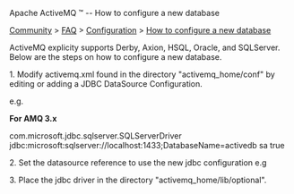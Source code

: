 Apache ActiveMQ ™ -- How to configure a new database 

[Community](community.html) > [FAQ](faq.html) > [Configuration](configuration.html) > [How to configure a new database](how-to-configure-a-new-database.html)


ActiveMQ explicity supports Derby, Axion, HSQL, Oracle, and SQLServer. Below are the steps on how to configure a new database.

1\. Modify activemq.xml found in the directory "activemq_home/conf" by editing or adding a JDBC DataSource Configuration.

e.g.

  <bean id="mysql-ds" class="org.apache.commons.dbcp.BasicDataSource" destroy-method="close">
    <property name="driverClassName" value="com.mysql.jdbc.Driver"/>
    <property name="url" value="jdbc:mysql://localhost/activemq"/>
    <property name="username" value="activemq"/>
    <property name="password" value="activemq"/>
    <property name="poolPreparedStatements" value="true"/>
  </bean>

**For AMQ 3.x**

<bean id="mssql-ds" class="org.apache.commons.dbcp.BasicDataSource" destroy-method="close">
    <property name="driverClassName">
        <value>com.microsoft.jdbc.sqlserver.SQLServerDriver</value>
    </property>
    <property name="url">
        <value>jdbc:microsoft:sqlserver://localhost:1433;DatabaseName=activedb</value>
    </property>
    <property name="username">
        <value>sa</value>
    </property>
    <property name="password">
        <value></value>
    </property>
    <property name="poolPreparedStatements">
        <value>true</value>
    </property>
</bean>

2\. Set the datasource reference to use the new jdbc configuration e.g <jdbcPersistence dataSourceRef="mssql-ds"/>

3\. Place the jdbc driver in the directory "activemq_home/lib/optional".

